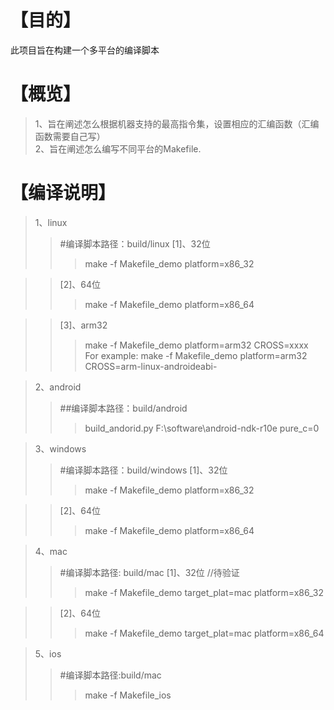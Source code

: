 # 【目的】  
此项目旨在构建一个多平台的编译脚本    

# 【概览】 

> 1、旨在阐述怎么根据机器支持的最高指令集，设置相应的汇编函数（汇编函数需要自己写）  
> 2、旨在阐述怎么编写不同平台的Makefile.

# 【编译说明】  
>  1、linux  
>> #编译脚本路径：build/linux 
>> [1]、32位  
>>> make -f Makefile_demo platform=x86_32  

>> [2]、64位  
>>> make -f Makefile_demo platform=x86_64  

>> [3]、arm32  
>>> make -f Makefile_demo platform=arm32 CROSS=xxxx     
>>> For example: make -f Makefile_demo platform=arm32 CROSS=arm-linux-androideabi-   

> 2、android  
>>  ##编译脚本路径：build/android  
>>> build_andorid.py F:\software\android-ndk-r10e pure_c=0

> 3、windows  
>> #编译脚本路径：build/windows
>> [1]、32位  
>>> make -f Makefile_demo platform=x86_32 

>> [2]、64位  
>>> make -f Makefile_demo platform=x86_64

> 4、mac
>> #编译脚本路径: build/mac
>> [1]、32位  //待验证 
>>> make -f Makefile_demo target_plat=mac platform=x86_32 

>> [2]、64位  
>>> make -f Makefile_demo target_plat=mac platform=x86_64 

> 5、ios
>> #编译脚本路径:build/mac
>>> make -f Makefile_ios


